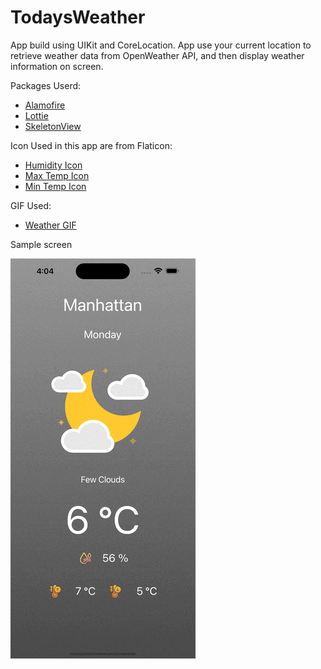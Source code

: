 # TodaysWeather
 App build using UIKit and CoreLocation. App use your current location to retrieve weather data from OpenWeather API, and then display weather information on screen.

Packages Userd:
- [Alamofire](https://github.com/Alamofire/Alamofire)
- [Lottie](https://github.com/airbnb/lottie-ios)
- [SkeletonView](https://github.com/Juanpe/SkeletonView)
 
Icon Used in this app are from Flaticon:
- [Humidity Icon](https://www.flaticon.com/free-icon/humidity_5664996) 
- [Max Temp Icon](https://www.flaticon.com/free-icon/temperature-control_7649409)
- [Min Temp Icon](https://www.flaticon.com/free-icon/temperature-control_7649404)

GIF Used:

- [Weather GIF](https://lottiefiles.com/vdr0uy2wwsoljqtc)

Sample screen
 
![](Assets/Screenshoot.gif)
